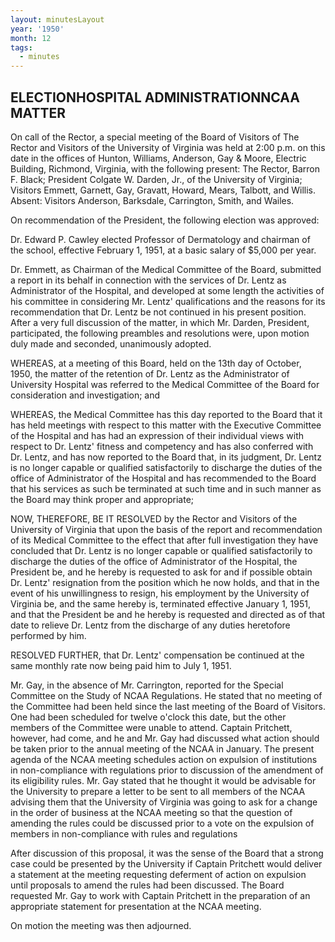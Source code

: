 ```yaml
---
layout: minutesLayout
year: '1950'
month: 12
tags:
  - minutes
---
```

ELECTIONHOSPITAL ADMINISTRATIONNCAA MATTER
------------------------------------------

On call of the Rector, a special meeting of the Board of Visitors of The Rector and Visitors of the University of Virginia was held at 2:00 p.m. on this date in the offices of Hunton, Williams, Anderson, Gay & Moore, Electric Building, Richmond, Virginia, with the following present: The Rector, Barron F. Black; President Colgate W. Darden, Jr., of the University of Virginia; Visitors Emmett, Garnett, Gay, Gravatt, Howard, Mears, Talbott, and Willis. Absent: Visitors Anderson, Barksdale, Carrington, Smith, and Wailes.

On recommendation of the President, the following election was approved:

Dr. Edward P. Cawley elected Professor of Dermatology and chairman of the school, effective February 1, 1951, at a basic salary of $5,000 per year.

Dr. Emmett, as Chairman of the Medical Committee of the Board, submitted a report in its behalf in connection with the services of Dr. Lentz as Administrator of the Hospital, and developed at some length the activities of his committee in considering Mr. Lentz' qualifications and the reasons for its recommendation that Dr. Lentz be not continued in his present position. After a very full discussion of the matter, in which Mr. Darden, President, participated, the following preambles and resolutions were, upon motion duly made and seconded, unanimously adopted.

WHEREAS, at a meeting of this Board, held on the 13th day of October, 1950, the matter of the retention of Dr. Lentz as the Administrator of University Hospital was referred to the Medical Committee of the Board for consideration and investigation; and

WHEREAS, the Medical Committee has this day reported to the Board that it has held meetings with respect to this matter with the Executive Committee of the Hospital and has had an expression of their individual views with respect to Dr. Lentz' fitness and competency and has also conferred with Dr. Lentz, and has now reported to the Board that, in its judgment, Dr. Lentz is no longer capable or qualified satisfactorily to discharge the duties of the office of Administrator of the Hospital and has recommended to the Board that his services as such be terminated at such time and in such manner as the Board may think proper and appropriate;

NOW, THEREFORE, BE IT RESOLVED by the Rector and Visitors of the University of Virginia that upon the basis of the report and recommendation of its Medical Committee to the effect that after full investigation they have concluded that Dr. Lentz is no longer capable or qualified satisfactorily to discharge the duties of the office of Administrator of the Hospital, the President be, and he hereby is requested to ask for and if possible obtain Dr. Lentz' resignation from the position which he now holds, and that in the event of his unwillingness to resign, his employment by the University of Virginia be, and the same hereby is, terminated effective January 1, 1951, and that the President be and he hereby is requested and directed as of that date to relieve Dr. Lentz from the discharge of any duties heretofore performed by him.

RESOLVED FURTHER, that Dr. Lentz' compensation be continued at the same monthly rate now being paid him to July 1, 1951.

Mr. Gay, in the absence of Mr. Carrington, reported for the Special Committee on the Study of NCAA Regulations. He stated that no meeting of the Committee had been held since the last meeting of the Board of Visitors. One had been scheduled for twelve o'clock this date, but the other members of the Committee were unable to attend. Captain Pritchett, however, had come, and he and Mr. Gay had discussed what action should be taken prior to the annual meeting of the NCAA in January. The present agenda of the NCAA meeting schedules action on expulsion of institutions in non-compliance with regulations prior to discussion of the amendment of its eligibility rules. Mr. Gay stated that he thought it would be advisable for the University to prepare a letter to be sent to all members of the NCAA advising them that the University of Virginia was going to ask for a change in the order of business at the NCAA meeting so that the question of amending the rules could be discussed prior to a vote on the expulsion of members in non-compliance with rules and regulations

After discussion of this proposal, it was the sense of the Board that a strong case could be presented by the University if Captain Pritchett would deliver a statement at the meeting requesting deferment of action on expulsion until proposals to amend the rules had been discussed. The Board requested Mr. Gay to work with Captain Pritchett in the preparation of an appropriate statement for presentation at the NCAA meeting.

On motion the meeting was then adjourned.
